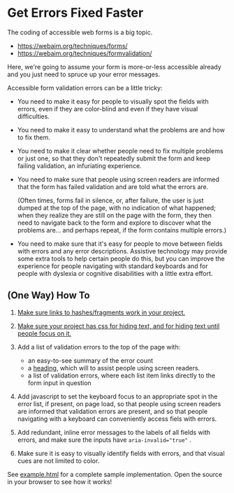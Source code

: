 Get Errors Fixed Faster
=======================

The coding of accessible web forms is a big topic.
- https://webaim.org/techniques/forms/
- https://webaim.org/techniques/formvalidation/

Here, we're going to assume your form is more-or-less accessible
already and you just need to spruce up your error messages.

Accessible form validation errors can be a little tricky:

- You need to make it easy for people to visually spot the fields
  with errors, even if they are color-blind and even if they
  have visual difficulties.

- You need to make it easy to understand what the problems are and
  how to fix them.

- You need to make it clear whether people need to fix multiple
  problems or just one, so that they don't repeatedly submit the
  form and keep failing validation, an infuriating experience.

- You need to make sure that people using screen readers are informed
  that the form has failed validation and are told what the errors are.

  (Often times, forms fail in silence, or, after failure, the user
  is just dumped at the top of the page, with no indication of what
  happened; when they realize they are still on the page with the
  form, they then need to navigate back to the form and explore to
  discover what the problems are... and perhaps repeat, if the form
  contains multiple errors.)

- You need to make sure that it's easy for people to move between
  fields with errors and any error descriptions. Assistive technology
  may provide some extra tools to help certain people do this, but
  you can improve the experience for people navigating with standard
  keyboards and for people with dyslexia or cognitive disabilities
  with a little extra effort.


(One Way) How To
----------------

1. [Make sure links to hashes/fragments work in your project.](../fix-links/)

2. [Make sure your project has css for hiding text, and for hiding text
until people focus on it.](../hidden-text/)

3. Add a list of validation errors to the top of the page with:
   - an easy-to-see summary of the error count
   - a [heading](../../content/headings/), which will to assist people
     using screen readers.
   - a list of validation errors, where each list item links directly to
     the form input in question

4. Add javascript to set the keyboard focus to an appropriate spot in
   the error list, if present, on page load, so that people using screen
   readers are informed that validation errors are present, and so that
   people navigating with a keyboard can conveniently access fiels with
   errors.

5. Add redundant, inline error messages to the labels of all fields
   with errors, and make sure the inputs have `aria-invalid="true"` .

6. Make sure it is easy to visually identify fields with errors, and
   that visual cues are not limited to color.

See [example.html](./example.html) for a complete sample implementation.
Open the source in your browser to see how it works!
